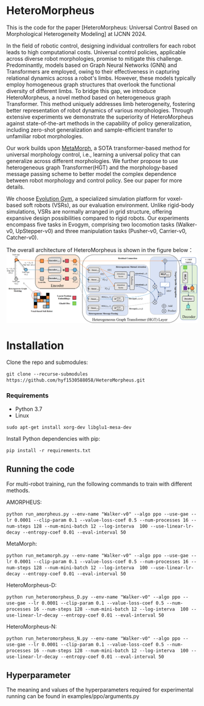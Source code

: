 # HeteroMorpheus
This is the code for the paper [HeteroMorpheus: Universal Control Based on Morphological Heterogeneity Modeling] at IJCNN 2024.

In the field of robotic control, designing individual controllers for each robot leads to high computational costs. Universal control policies, applicable across diverse robot morphologies, promise to mitigate this challenge. Predominantly, models based on Graph Neural Networks (GNN) and Transformers are employed, owing to their effectiveness in capturing relational dynamics across a robot's limbs. However, these models typically employ homogeneous graph structures that overlook the functional diversity of different limbs. To bridge this gap, we introduce HeteroMorpheus, a novel method based on heterogeneous graph Transformer. This method uniquely addresses limb heterogeneity, fostering better representation of robot dynamics of various morphologies. Through extensive experiments we demonstrate the superiority of HeteroMorpheus against state-of-the-art methods in the capability of policy generalization, including zero-shot generalization and sample-efficient transfer to unfamiliar robot morphologies.

Our work builds upon [MetaMorph](https://arxiv.org/abs/2203.11931), a SOTA transformer-based method for universal morphology control, i.e., learning a universal policy that can generalize across different morphologies. We further propose to use heterogeneous graph Transformer(HGT) and the morphology-based message passing scheme to better model the complex dependence between robot morphology and control policy. See our paper for more details. 

We choose [Evolution Gym](https://evolutiongym.github.io/), a specialized simulation platform for voxel-based soft robots (VSRs), as our evaluation environment. Unlike rigid-body simulations, VSRs are normally arranged in grid structure, offering expansive design possibilities compared to rigid robots. Our experiments encompass five tasks in Evogym, comprising two locomotion tasks (Walker-v0, UpStepper-v0) and three manipulation tasks (Pusher-v0, Carrier-v0, Catcher-v0).

The overall architecture of HeteroMorpheus is shown in the figure below：
![model](images/model.png)

# Installation

Clone the repo and submodules:

```shell
git clone --recurse-submodules https://github.com/hyf1530588058/HeteroMorpheus.git
```

### Requirements
* Python 3.7
* Linux
  
```shell
sudo apt-get install xorg-dev libglu1-mesa-dev
```

Install Python dependencies with pip:

```shell
pip install -r requirements.txt
```

## Running the code
For multi-robot training, run the following commands to train with different methods. 

AMORPHEUS:

```shell
python run_amorpheus.py --env-name "Walker-v0" --algo ppo --use-gae --lr 0.0001 --clip-param 0.1 --value-loss-coef 0.5 --num-processes 16 --num-steps 128 --num-mini-batch 12 --log-interva  100 --use-linear-lr-decay --entropy-coef 0.01 --eval-interval 50
```

MetaMorph: 

```shell
python run_metamorph.py --env-name "Walker-v0" --algo ppo --use-gae --lr 0.0001 --clip-param 0.1 --value-loss-coef 0.5 --num-processes 16 --num-steps 128 --num-mini-batch 12 --log-interva  100 --use-linear-lr-decay --entropy-coef 0.01 --eval-interval 50
```

HeteroMorpheus-D: 

```shell
python run_heteromorpheus_D.py --env-name "Walker-v0" --algo ppo --use-gae --lr 0.0001 --clip-param 0.1 --value-loss-coef 0.5 --num-processes 16 --num-steps 128 --num-mini-batch 12 --log-interva  100 --use-linear-lr-decay --entropy-coef 0.01 --eval-interval 50
```

HeteroMorpheus-N: 

```shell
python run_heteromorpheus_N.py --env-name "Walker-v0" --algo ppo --use-gae --lr 0.0001 --clip-param 0.1 --value-loss-coef 0.5 --num-processes 16 --num-steps 128 --num-mini-batch 12 --log-interva  100 --use-linear-lr-decay --entropy-coef 0.01 --eval-interval 50
```

## Hyperparameter

The meaning and values of the hyperparameters required for experimental running can be found in examples/ppo/arguments.py

